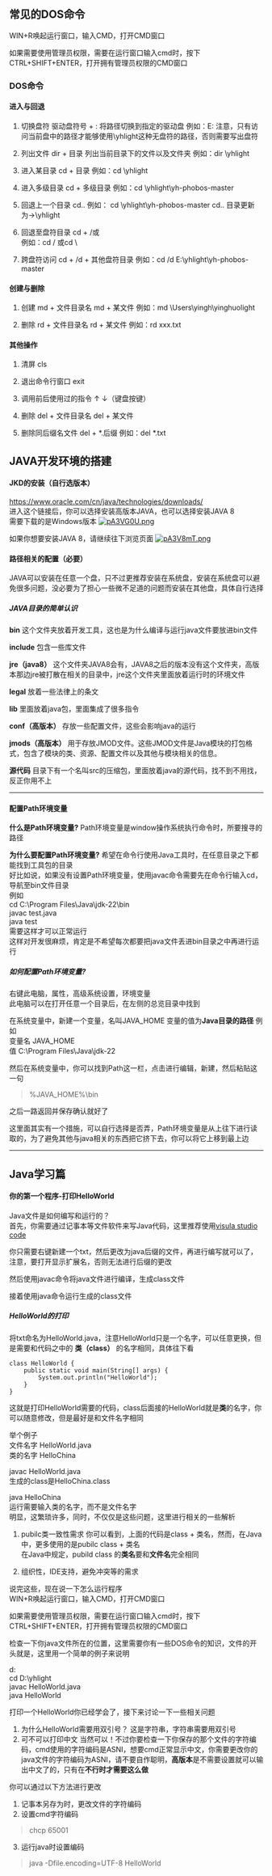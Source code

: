## 常见的DOS命令
WIN+R唤起运行窗口，输入CMD，打开CMD窗口  

如果需要使用管理员权限，需要在运行窗口输入cmd时，按下CTRL+SHIFT+ENTER，打开拥有管理员权限的CMD窗口  

### DOS命令  
#### 进入与回退
1. 切换盘符
驱动盘符号 + :
将路径切换到指定的驱动盘
例如：E:
注意，只有访问当前盘中的路径才能够使用\yhlight这种无盘符的路径，否则需要写出盘符  

2. 列出文件
dir + 目录
列出当前目录下的文件以及文件夹
例如：dir \yhlight  

3. 进入某目录
cd + 目录
例如：cd \yhlight  

4. 进入多级目录
cd + 多级目录
例如：cd \yhlight\yh-phobos-master  

5. 回退上一个目录
cd..
例如：
cd \yhlight\yh-phobos-master
cd..
目录更新为->\yhlight  

6. 回退至盘符目录
cd + /或\
例如：cd / 或cd \  

7. 跨盘符访问
cd + /d + 其他盘符目录
例如：cd /d E:\yhlight\yh-phobos-master  

#### 创建与删除
1. 创建
md + 文件目录名
md + 某文件
例如：md \Users\yingh\yinghuolight  

2. 删除
rd + 文件目录名
rd + 某文件
例如：rd xxx.txt  

#### 其他操作
1. 清屏
cls  

2. 退出命令行窗口
exit  

3. 调用前后使用过的指令
↑ ↓（键盘按键）  

4. 删除
del + 文件目录名
del + 某文件  

5. 删除同后缀名文件
del + *.后缀
例如：del *.txt  

## JAVA开发环境的搭建
#### JKD的安装（自行选版本）
https://www.oracle.com/cn/java/technologies/downloads/  
进入这个链接后，你可以选择安装高版本JAVA，也可以选择安装JAVA 8  
需要下载的是Windows版本
[![pA3VG0U.png](https://s21.ax1x.com/2024/09/30/pA3VG0U.png)](https://imgse.com/i/pA3VG0U)  

如果你想要安装JAVA 8，请继续往下浏览页面
[![pA3V8mT.png](https://s21.ax1x.com/2024/09/30/pA3V8mT.png)](https://imgse.com/i/pA3V8mT)  

#### 路径相关的配置（必要）
JAVA可以安装在任意一个盘，只不过更推荐安装在系统盘，安装在系统盘可以避免很多问题，没必要为了担心一些微不足道的问题而安装在其他盘，具体自行选择  

##### JAVA目录的简单认识
**bin**
这个文件夹放着开发工具，这也是为什么编译与运行java文件要放进bin文件  

**include**
包含一些库文件  

**jre（java8）**
这个文件夹JAVA8会有，JAVA8之后的版本没有这个文件夹，高版本那边jre被打散在相关的目录中，jre这个文件夹里面放着运行时的环境文件  

**legal**
放着一些法律上的条文  

**lib**
里面放着java包，里面集成了很多指令  

**conf（高版本）**
存放一些配置文件，这些会影响java的运行  

**jmods（高版本）**
用于存放JMOD文件。这些JMOD文件是Java模块的打包格式，包含了模块的类、资源、配置文件以及其他与模块相关的信息。  

**源代码**
目录下有一个名叫src的压缩包，里面放着java的源代码，找不到不用找，反正你用不上  

***

#### 配置Path环境变量
**什么是Path环境变量?**
Path环境变量是window操作系统执行命令时，所要搜寻的路径  

**为什么要配置Path环境变量?**
希望在命令行使用Java工具时，在任意目录之下都能找到工具包的目录  
好比如说，如果没有设置Path环境变量，使用javac命令需要先在命令行输入cd，导航至bin文件目录  
例如  
cd C:\Program Files\Java\jdk-22\bin  
javac test.java  
java test  
需要这样才可以正常运行  
这样对开发很麻烦，肯定是不希望每次都要把java文件丢进bin目录之中再进行运行  

##### 如何配置Path环境变量?
右键此电脑，属性，高级系统设置，环境变量  
此电脑可以在打开任意一个目录后，在左侧的总览目录中找到  

在系统变量中，新建一个变量，名叫JAVA_HOME
变量的值为**Java目录的路径**
例如  
变量名 JAVA_HOME  
值 C:\Program Files\Java\jdk-22  

然后在系统变量中，你可以找到Path这一栏，点击进行编辑，新建，然后粘贴这一句  

>%JAVA_HOME%\bin  

之后一路返回并保存确认就好了  

这里面其实有一个措施，可以自行选择是否弄，Path环境变量是从上往下进行读取的，为了避免其他与java相关的东西把它挤下去，你可以将它上移到最上边  

***

## Java学习篇
#### 你的第一个程序-打印HelloWorld
Java文件是如何编写和运行的？  
首先，你需要通过记事本等文件软件来写Java代码，这里推荐使用[visula studio code](https://code.visualstudio.com/)  

你只需要右键新建一个txt，然后更改为java后缀的文件，再进行编写就可以了，注意，要打开显示扩展名，否则无法进行后缀的更改  

然后使用javac命令将java文件进行编译，生成class文件  

接着使用java命令运行生成的class文件  

##### HelloWorld的打印
将txt命名为HelloWorld.java，注意HelloWorld只是一个名字，可以任意更换，但是需要和代码之中的 **类（class）** 的名字相同，具体往下看  
~~~
class HelloWorld {
    public static void main(String[] args) {
        System.out.println("HelloWorld");
    }
}
~~~
这就是打印HelloWorld需要的代码，class后面接的HelloWorld就是**类**的名字，你可以随意修改，但是最好是和文件名字相同  

举个例子  
文件名字 HelloWorld.java  
类的名字 HelloChina  

javac HelloWorld.java  
生成的class是HelloChina.class  

java HelloChina  
运行需要输入类的名字，而不是文件名字  
明显，这繁琐许多，同时，不仅仅是这些问题，这里进行相关的一些解析  
1. pubilc类一致性需求
你可以看到，上面的代码是class + 类名，然而，在Java中，更多使用的是pubilc class + 类名  
在Java中规定，pubild class 的**类名**要和**文件名**完全相同  

2. 组织性，IDE支持，避免冲突等的需求  

说完这些，现在说一下怎么运行程序  
WIN+R唤起运行窗口，输入CMD，打开CMD窗口  

如果需要使用管理员权限，需要在运行窗口输入cmd时，按下CTRL+SHIFT+ENTER，打开拥有管理员权限的CMD窗口  

检查一下你java文件所在的位置，这里需要你有一些DOS命令的知识，文件的开头就是，这里用一个简单的例子来说明  

d:  
cd D:\yhlight  
javac HelloWorld.java  
java HelloWorld  

打印一个HelloWorld你已经学会了，接下来讨论一下一些相关问题  
1. 为什么HelloWorld需要用双引号？
这是字符串，字符串需要用双引号  
2. 可不可以打印中文
当然可以！不过你要检查一下你保存的那个文件的字符编码，cmd使用的字符编码是ASNI，想要cmd正常显示中文，你需要更改你的java文件的字符编码为ASNI，请不要自作聪明，**高版本**是不需要设置就可以输出中文了的，只有在**不行时才需要这么做**  

你可以通过以下方法进行更改  
1. 记事本另存为时，更改文件的字符编码  
2. 设置cmd字符编码  
>chcp 65001  
3. 运行java时设置编码  
>java -Dfile.encoding=UTF-8 HelloWorld  
